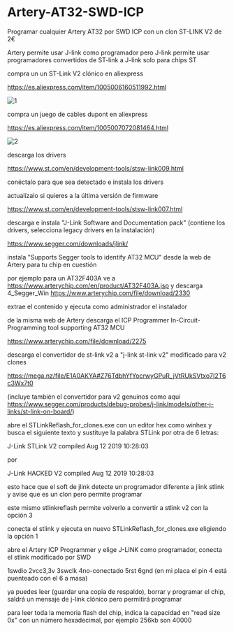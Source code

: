 # Artery-AT32-SWD-ICP

Programar cualquier Artery AT32 por SWD ICP con un clon ST-LINK V2 de 2€

Artery permite usar J-link como programador pero J-link permite usar programadores convertidos de ST-link a J-link solo para chips ST

compra un un ST-Link V2 clónico en aliexpress

https://es.aliexpress.com/item/1005006160511992.html

![1](https://github.com/user-attachments/assets/f7d54c89-b454-42b6-abc4-2390120edbe0)

compra un juego de cables dupont en aliexpress

https://es.aliexpress.com/item/1005007072081464.html

![2](https://github.com/user-attachments/assets/25897f60-32f9-41ae-aa0e-29a8c96b26f3)

descarga los drivers

https://www.st.com/en/development-tools/stsw-link009.html

conéctalo para que sea detectado e instala los drivers

actualízalo si quieres a la última versión de firmware

https://www.st.com/en/development-tools/stsw-link007.html

descarga e instala "J-Link Software and Documentation pack" (contiene los drivers, selecciona legacy drivers en la instalación)

https://www.segger.com/downloads/jlink/

instala "Supports Segger tools to identify AT32 MCU" desde la web de Artery para tu chip en cuestión

por ejemplo para un AT32F403A ve a https://www.arterychip.com/en/product/AT32F403A.jsp y descarga 4_Segger_Win https://www.arterychip.com/file/download/2330

extrae el contenido y ejecuta como administrador el instalador

de la misma web de Artery descarga el ICP Programmer In-Circuit-Programming tool supporting AT32 MCU

https://www.arterychip.com/file/download/2275

descarga el convertidor de st-link v2 a "j-link st-link v2" modificado para v2 clones

https://mega.nz/file/E1A0AKYA#Z76TdbhYfYocrwyGPuR_jVtRUkSVtxo7I2T6c3Wx7t0

(incluye también el convertidor para v2 genuinos como aquí https://www.segger.com/products/debug-probes/j-link/models/other-j-links/st-link-on-board/)

abre el STLinkReflash_for_clones.exe con un editor hex como winhex y busca el siguiente texto y sustituye la palabra STLink por otra de 6 letras:

J-Link STLink V2 compiled Aug 12 2019 10:28:03

por

J-Link HACKED V2 compiled Aug 12 2019 10:28:03

esto hace que el soft de jlink detecte un programador diferente a jlink stlink y avise que es un clon pero permite programar

este mismo stlinkreflash permite volverlo a convertir a stlink v2 con la opción 3

conecta el stlink y ejecuta en nuevo STLinkReflash_for_clones.exe eligiendo la opción 1

abre el Artery ICP Programmer y elige J-LINK como programador, conecta el stlink modificado por SWD

1swdio 2vcc3,3v 3swclk 4no-conectado 5rst 6gnd (en mi placa el pin 4 está puenteado con el 6 a masa)

ya puedes leer (guardar una copia de respaldo), borrar y programar el chip, saldrá un mensaje de j-link clónico pero permitirá programar

para leer toda la memoria flash del chip, indica la capacidad en "read size 0x" con un número hexadecimal, por ejemplo 256kb son 40000
